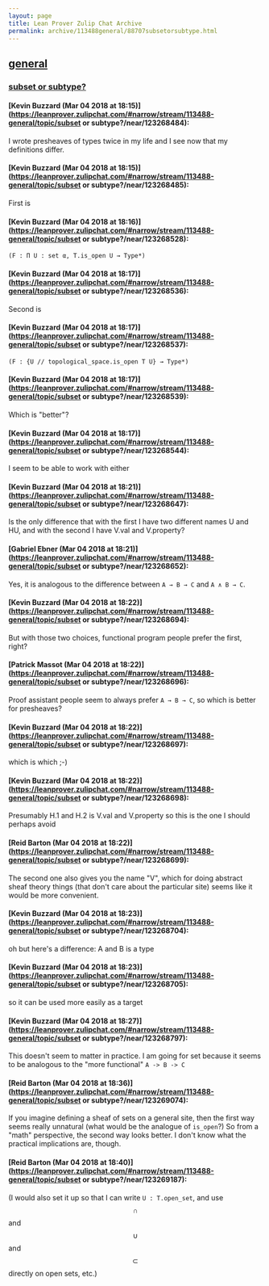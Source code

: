 ```yaml
---
layout: page
title: Lean Prover Zulip Chat Archive 
permalink: archive/113488general/88707subsetorsubtype.html
---
```


## [general](index.html)
### [subset or subtype?](88707subsetorsubtype.html)

#### [Kevin Buzzard (Mar 04 2018 at 18:15)](https://leanprover.zulipchat.com/#narrow/stream/113488-general/topic/subset or subtype?/near/123268484):
I wrote presheaves of types twice in my life and I see now that my definitions differ.

#### [Kevin Buzzard (Mar 04 2018 at 18:15)](https://leanprover.zulipchat.com/#narrow/stream/113488-general/topic/subset or subtype?/near/123268485):
First is

#### [Kevin Buzzard (Mar 04 2018 at 18:16)](https://leanprover.zulipchat.com/#narrow/stream/113488-general/topic/subset or subtype?/near/123268528):
`(F : Π U : set α, T.is_open U → Type*) `

#### [Kevin Buzzard (Mar 04 2018 at 18:17)](https://leanprover.zulipchat.com/#narrow/stream/113488-general/topic/subset or subtype?/near/123268536):
Second is

#### [Kevin Buzzard (Mar 04 2018 at 18:17)](https://leanprover.zulipchat.com/#narrow/stream/113488-general/topic/subset or subtype?/near/123268537):
`(F : {U // topological_space.is_open T U} → Type*)`

#### [Kevin Buzzard (Mar 04 2018 at 18:17)](https://leanprover.zulipchat.com/#narrow/stream/113488-general/topic/subset or subtype?/near/123268539):
Which is "better"?

#### [Kevin Buzzard (Mar 04 2018 at 18:17)](https://leanprover.zulipchat.com/#narrow/stream/113488-general/topic/subset or subtype?/near/123268544):
I seem to be able to work with either

#### [Kevin Buzzard (Mar 04 2018 at 18:21)](https://leanprover.zulipchat.com/#narrow/stream/113488-general/topic/subset or subtype?/near/123268647):
Is the only difference that with the first I have two different names U and HU, and with the second I have V.val and V.property?

#### [Gabriel Ebner (Mar 04 2018 at 18:21)](https://leanprover.zulipchat.com/#narrow/stream/113488-general/topic/subset or subtype?/near/123268652):
Yes, it is analogous to the difference between `A → B → C` and `A ∧ B → C`.

#### [Kevin Buzzard (Mar 04 2018 at 18:22)](https://leanprover.zulipchat.com/#narrow/stream/113488-general/topic/subset or subtype?/near/123268694):
But with those two choices, functional program people prefer the first, right?

#### [Patrick Massot (Mar 04 2018 at 18:22)](https://leanprover.zulipchat.com/#narrow/stream/113488-general/topic/subset or subtype?/near/123268696):
Proof assistant people seem to always prefer `A → B → C`, so which is better for presheaves?

#### [Kevin Buzzard (Mar 04 2018 at 18:22)](https://leanprover.zulipchat.com/#narrow/stream/113488-general/topic/subset or subtype?/near/123268697):
which is which ;-)

#### [Kevin Buzzard (Mar 04 2018 at 18:22)](https://leanprover.zulipchat.com/#narrow/stream/113488-general/topic/subset or subtype?/near/123268698):
Presumably H.1 and H.2 is V.val and V.property so this is the one I should perhaps avoid

#### [Reid Barton (Mar 04 2018 at 18:22)](https://leanprover.zulipchat.com/#narrow/stream/113488-general/topic/subset or subtype?/near/123268699):
The second one also gives you the name "V", which for doing abstract sheaf theory things (that don't care about the particular site) seems like it would be more convenient.

#### [Kevin Buzzard (Mar 04 2018 at 18:23)](https://leanprover.zulipchat.com/#narrow/stream/113488-general/topic/subset or subtype?/near/123268704):
oh but here's a difference: A and B is a type

#### [Kevin Buzzard (Mar 04 2018 at 18:23)](https://leanprover.zulipchat.com/#narrow/stream/113488-general/topic/subset or subtype?/near/123268705):
so it can be used more easily as a target

#### [Kevin Buzzard (Mar 04 2018 at 18:27)](https://leanprover.zulipchat.com/#narrow/stream/113488-general/topic/subset or subtype?/near/123268797):
This doesn't seem to matter in practice. I am going for set because it seems to be analogous to the "more functional" `A -> B -> C`

#### [Reid Barton (Mar 04 2018 at 18:36)](https://leanprover.zulipchat.com/#narrow/stream/113488-general/topic/subset or subtype?/near/123269074):
If you imagine defining a sheaf of sets on a general site, then the first way seems really unnatural (what would be the analogue of `is_open`?) So from a "math" perspective, the second way looks better.
I don't know what the practical implications are, though.

#### [Reid Barton (Mar 04 2018 at 18:40)](https://leanprover.zulipchat.com/#narrow/stream/113488-general/topic/subset or subtype?/near/123269187):
(I would also set it up so that I can write `U : T.open_set`, and use $$\cap$$ and $$\cup$$ and $$\subset$$ directly on open sets, etc.)

